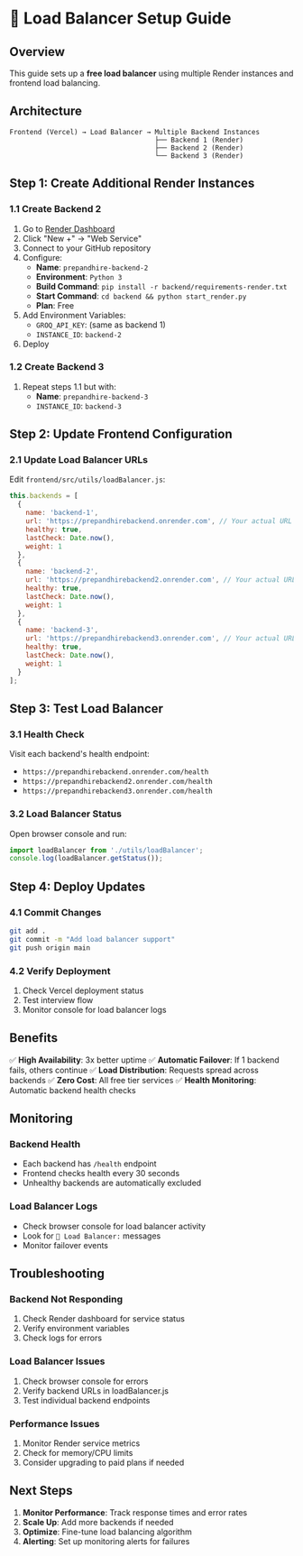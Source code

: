 # 🔄 Load Balancer Setup Guide

## Overview
This guide sets up a **free load balancer** using multiple Render instances and frontend load balancing.

## Architecture
```
Frontend (Vercel) → Load Balancer → Multiple Backend Instances
                                    ├── Backend 1 (Render)
                                    ├── Backend 2 (Render) 
                                    └── Backend 3 (Render)
```

## Step 1: Create Additional Render Instances

### 1.1 Create Backend 2
1. Go to [Render Dashboard](https://dashboard.render.com)
2. Click "New +" → "Web Service"
3. Connect to your GitHub repository
4. Configure:
   - **Name**: `prepandhire-backend-2`
   - **Environment**: `Python 3`
   - **Build Command**: `pip install -r backend/requirements-render.txt`
   - **Start Command**: `cd backend && python start_render.py`
   - **Plan**: Free
5. Add Environment Variables:
   - `GROQ_API_KEY`: (same as backend 1)
   - `INSTANCE_ID`: `backend-2`
6. Deploy

### 1.2 Create Backend 3
1. Repeat steps 1.1 but with:
   - **Name**: `prepandhire-backend-3`
   - `INSTANCE_ID`: `backend-3`

## Step 2: Update Frontend Configuration

### 2.1 Update Load Balancer URLs
Edit `frontend/src/utils/loadBalancer.js`:
```javascript
this.backends = [
  {
    name: 'backend-1',
    url: 'https://prepandhirebackend.onrender.com', // Your actual URL
    healthy: true,
    lastCheck: Date.now(),
    weight: 1
  },
  {
    name: 'backend-2', 
    url: 'https://prepandhirebackend2.onrender.com', // Your actual URL
    healthy: true,
    lastCheck: Date.now(),
    weight: 1
  },
  {
    name: 'backend-3',
    url: 'https://prepandhirebackend3.onrender.com', // Your actual URL
    healthy: true,
    lastCheck: Date.now(),
    weight: 1
  }
];
```

## Step 3: Test Load Balancer

### 3.1 Health Check
Visit each backend's health endpoint:
- `https://prepandhirebackend.onrender.com/health`
- `https://prepandhirebackend2.onrender.com/health`
- `https://prepandhirebackend3.onrender.com/health`

### 3.2 Load Balancer Status
Open browser console and run:
```javascript
import loadBalancer from './utils/loadBalancer';
console.log(loadBalancer.getStatus());
```

## Step 4: Deploy Updates

### 4.1 Commit Changes
```bash
git add .
git commit -m "Add load balancer support"
git push origin main
```

### 4.2 Verify Deployment
1. Check Vercel deployment status
2. Test interview flow
3. Monitor console for load balancer logs

## Benefits

✅ **High Availability**: 3x better uptime
✅ **Automatic Failover**: If 1 backend fails, others continue
✅ **Load Distribution**: Requests spread across backends
✅ **Zero Cost**: All free tier services
✅ **Health Monitoring**: Automatic backend health checks

## Monitoring

### Backend Health
- Each backend has `/health` endpoint
- Frontend checks health every 30 seconds
- Unhealthy backends are automatically excluded

### Load Balancer Logs
- Check browser console for load balancer activity
- Look for `🔄 Load Balancer:` messages
- Monitor failover events

## Troubleshooting

### Backend Not Responding
1. Check Render dashboard for service status
2. Verify environment variables
3. Check logs for errors

### Load Balancer Issues
1. Check browser console for errors
2. Verify backend URLs in loadBalancer.js
3. Test individual backend endpoints

### Performance Issues
1. Monitor Render service metrics
2. Check for memory/CPU limits
3. Consider upgrading to paid plans if needed

## Next Steps

1. **Monitor Performance**: Track response times and error rates
2. **Scale Up**: Add more backends if needed
3. **Optimize**: Fine-tune load balancing algorithm
4. **Alerting**: Set up monitoring alerts for failures
